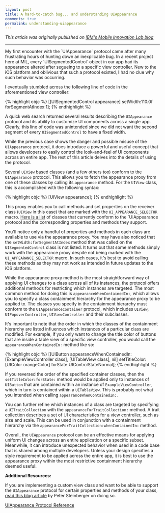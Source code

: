 ```yaml
---
layout: post
title: A hard-to-catch bug... and understanding UIAppearance
comments: true
permalink: understanding-uiappearance
---
```


*This article was originally published on [IBM's Mobile Innovation Lab blog](https://www.ibm.com/innovation/milab/a-hard-to-catch-bug-and-understanding-uiappearance/)*

-----

<!-- excerpt.start -->My first encounter with the `UIAppearance` protocol came after many frustrating hours of hunting down an inexplicable bug. In a recent project here at MIL, every `UISegmentedControl` object in our app had its appearance altered after segueing to a specific view controller. New to the iOS platform and oblivious that such a protocol existed, I had no clue why such behavior was occurring.

I eventually stumbled across the following line of code in the aforementioned view controller:

{% highlight objc %}
[[UISegmentedControl appearance] setWidth:110.0f forSegmentAtIndex:1];
{% endhighlight %}

A quick web search returned several results describing the `UIAppearance` protocol and its ability to customize UI components across a single app. Clearly, this line of code was unintended since we did not want the second segment of every `UISegmentedControl` to have a fixed width.<!-- excerpt.end -->

While the previous case shows the danger and possible misuse of the `UIAppearance` protocol, it does introduce a powerful and useful concept that allows developers to easily control the look-and-feel of UI components across an entire app. The rest of this article delves into the details of using the protocol.

Several `UIView` based classes (and a few others too) conform to the `UIAppearance` protocol. This allows you to fetch the appearance proxy from one of these classes by calling its `appearance` method. For the `UIView` class, this is accomplished with the following syntax:

{% highlight objc %}
[UIView appearance];
{% endhighlight %}

This proxy enables you to call methods and set properties on the receiver class (`UIView` in this case) that are marked with the `UI_APPEARANCE_SELECTOR` macro. [Here is a list](https://gist.github.com/mattt/5135521) of classes that currently conform to the `UIAppearance protocol and the corresponding properties and methods they support.

You'll notice only a handful of properties and methods in each class are available to use via the appearance proxy. You may have also noticed that the `setWidth:forSegmentAtIndex` method that was called on the `UISegmentedControl` class is not listed. It turns out that some methods simply work with the appearance proxy despite not being marked with the `UI_APPEARANCE_SELECTOR` macro. In such cases, it's best to avoid calling these methods as they may not work as intended in future updates to the iOS platform.

While the appearance proxy method is the most straightforward way of applying UI changes to a class across all of its instances, the protocol offers additional methods for restricting which instances are targeted. The most common method for doing this is `appearanceWhenContainedIn:`, which allows you to specify a class containment hierarchy for the appearance proxy to be applied to. The classes you specify in the containment hierarchy must conform to the `UIAppearanceContainer` protocol, which includes `UIView`, `UIPopoverController`, `UIViewController` and their subclasses.

It's important to note that the order in which the classes of the containment hierarchy are listed influences which instances of a particular class are modified. For example, if you only want to change the title color of buttons that are inside a table view of a specific view controller, you would call the `appearanceWhenContainedIn:` method like so:

{% highlight objc %}
[[UIButton appearanceWhenContainedIn:[ExampleViewController class], [UITableView class], nil] setTitleColor:[UIColor orangeColor] forState:UIControlStateNormal];
{% endhighlight %}

If you reversed the order of the specified container classes, then the `setTitleColor:forState:` method would be applied only to instances of `UIButton` that are contained within an instance of `ExampleViewController`, which in turn is contained within a `UITableView`. This is probably not what you intended when calling `appearanceWhenContainedIn:`.

You can further refine which instances of a class are targeted by specifying a `UITraitCollection` with the `appearanceForTraitCollection:` method. A trait collection describes a set of UI characteristics for a view controller, such as size and scale. This can be used in conjunction with a containment hierarchy via the `appearanceForTraitCollection:whenContainedIn:` method.

Overall, the `UIAppearance` protocol can be an effective means for applying uniform UI changes across an entire application or a specific subset. Meanwhile, it can introduce unexpected behavior when used in a code base that is shared among multiple developers. Unless your design specifies a style requirement to be applied across the entire app, it is best to use the appearance proxy within the most restrictive containment hierarchy deemed useful.

**Additional Resources:**

If you are implementing a custom view class and want to be able to support the `UIAppearance` protocol for certain properties and methods of your class, [read this blog article](http://petersteinberger.com/blog/2013/uiappearance-for-custom-views/) by Peter Steinberger on doing so.

[UIAppearance Protocol Reference](https://developer.apple.com/library/ios/documentation/UIKit/Reference/UIAppearance_Protocol/index.html)